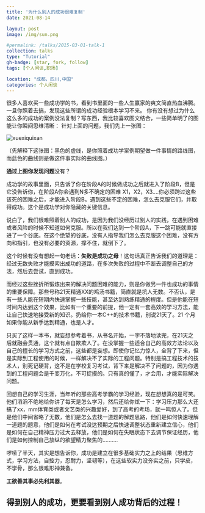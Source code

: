 ```yaml
---
title: '为什么别人的成功很难复制'
date: 2021-08-14

layout: post
image: /img/sun.png

#permalink: /talks/2015-03-01-talk-1
collection: talks
type: "Tutorial"
gh-badge: [star, fork, follow]
tags: [个人闲谈,职场]

location: "成都，四川,中国"
categories: 个人闲谈
---
```



很多人喜欢买一些成功学的书，看到书里面的一些人生赢家的爽文简直热血沸腾。一旦你照着去搞，发现这些所谓的成功经验根本学习不来。
你有没有想过为什么这么多的成功的案例没法复制？写东西，我比较喜欢图文结合，一些简单明了的图能让你瞬间思维清晰：
针对上面的问题，我们先上一张图：

 ![xuexiquixan](/images/xuexiquxian.jpg)

（先解释下这张图：黑色的虚线，是你照着成功学案例期望做一件事情的路线图，而蓝色的曲线则是做这件事实际的曲线图。）

**通过上图你发现问题**没有？

成功学的故事里面，只告诉了你在阶段A的时候做成功之后就进入了阶段B，但是它没告诉你，在阶段A你会遇到N多不确定的困难 X1，X2，X3....你必须跨过这些该死的困难之后，才能进入阶段B。遇到这些不定的困难，怎么去克服它们，并取得成功。这个是成功学对你隐藏的关键信息。

说白了，我们很难照着别人的成功，是因为我们没经历过别人的实践，在遇到困难或者风险的时候不知道如何克服。所以在我们达到一个阶段A，下一跳可能就直接进了一个谷底。在这个绝望的谷底，没有人指导我们怎么去克服这个困难，没有方向和指引，也没有必要的资源，撑不住，就倒下了。

这个时候有没有想起一句老话：**失败是成功之母**！这句话真正告诉我们的道理是：经过无数失败才能摸索出成功的道路，在多次失败的过程中不断去调整自己的方法，然后去尝试，直到成功。

而经过这些挫折所锻炼出来的解决问题困难的能力，则是你做另一件也成功的事情的重要保障。那些号称21天精通XX的鸡汤书籍，简直就是坑人无数。不否认，是有一些人能在短期内快速掌握一些技能，甚至达到熟练精通的程度。但是他能在短时间内达到这个效果，比如有一个重要的前提，他一定有一套高效的学习方法，能让自己快速地接受新的知识。扔给你一本C++的技术书籍，别说21天了。21 个月如果你能从新手达到精通，也是人才。

只买了这样一本书，就妄想参考着书，从书名开始，一字不落地读完，在21天之后就融会贯通，这个就有点自欺欺人了。在没掌握一些适合自己的高效方法论以及自己的擅长的学习方式之前，这些都是妄想。即使你记忆力惊人，全背了下来，但是实际到工程使用的时候，一样解决不了实际的工程问题。特别是搞工程技术的技术人，别死记硬背，这不是在学校复习考试，背下来是解决不了问题的，因为你遇到的工程问题会是千变万化，不可捉摸的。只有真的懂了，才会用，才能实际解决问题。

回想自己的学习生涯，当年听的那些高考学霸的学习经验，现在想想真的是可笑。他们滔滔不绝地给你讲了每天是怎么学习，然后还给你炫一下：学习压力那么大还搞了xx，mm体育类或者文艺类的兴趣爱好，到了高考的考场，就一鸣惊人了。但是他们中间省略了无数，他们是怎么去找一道题的解题思路，他们是如何快速理解一道题的题意，他们是如何在考试没达预期之后快速调整状态重新建立信心，他们是如何在自己精神压力过大去释放，他们是如何在失眠状态下去调节保证经历，他们是如何控制自己放纵的欲望精力聚焦的..........

啰嗦了半天，其实是想告诉你，成功是建立在很多基础实力之上的结果（思维方式，学习方法，自控力，忍耐力，坚韧等），在这些软实力没夯实之前，只学皮，不学骨，那么很难形神兼备。

**工欲善其事必先利其器**。

得到别人的成功，更要看到别人成功背后的过程！
-----

